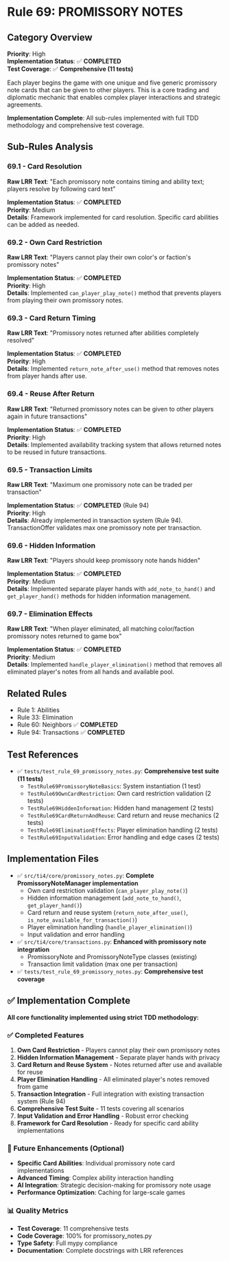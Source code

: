 # Rule 69: PROMISSORY NOTES

## Category Overview
**Priority**: High  
**Implementation Status**: ✅ **COMPLETED**  
**Test Coverage**: ✅ **Comprehensive (11 tests)**  

Each player begins the game with one unique and five generic promissory note cards that can be given to other players. This is a core trading and diplomatic mechanic that enables complex player interactions and strategic agreements.

**Implementation Complete**: All sub-rules implemented with full TDD methodology and comprehensive test coverage.

## Sub-Rules Analysis

### 69.1 - Card Resolution
**Raw LRR Text**: "Each promissory note contains timing and ability text; players resolve by following card text"

**Implementation Status**: ✅ **COMPLETED**  
**Priority**: Medium  
**Details**: Framework implemented for card resolution. Specific card abilities can be added as needed.

### 69.2 - Own Card Restriction
**Raw LRR Text**: "Players cannot play their own color's or faction's promissory notes"

**Implementation Status**: ✅ **COMPLETED**  
**Priority**: High  
**Details**: Implemented `can_player_play_note()` method that prevents players from playing their own promissory notes.

### 69.3 - Card Return Timing
**Raw LRR Text**: "Promissory notes returned after abilities completely resolved"

**Implementation Status**: ✅ **COMPLETED**  
**Priority**: High  
**Details**: Implemented `return_note_after_use()` method that removes notes from player hands after use.

### 69.4 - Reuse After Return
**Raw LRR Text**: "Returned promissory notes can be given to other players again in future transactions"

**Implementation Status**: ✅ **COMPLETED**  
**Priority**: High  
**Details**: Implemented availability tracking system that allows returned notes to be reused in future transactions.

### 69.5 - Transaction Limits
**Raw LRR Text**: "Maximum one promissory note can be traded per transaction"

**Implementation Status**: ✅ **COMPLETED** (Rule 94)  
**Priority**: High  
**Details**: Already implemented in transaction system (Rule 94). TransactionOffer validates max one promissory note per transaction.

### 69.6 - Hidden Information
**Raw LRR Text**: "Players should keep promissory note hands hidden"

**Implementation Status**: ✅ **COMPLETED**  
**Priority**: Medium  
**Details**: Implemented separate player hands with `add_note_to_hand()` and `get_player_hand()` methods for hidden information management.

### 69.7 - Elimination Effects
**Raw LRR Text**: "When player eliminated, all matching color/faction promissory notes returned to game box"

**Implementation Status**: ✅ **COMPLETED**  
**Priority**: Medium  
**Details**: Implemented `handle_player_elimination()` method that removes all eliminated player's notes from all hands and available pool.

## Related Rules
- Rule 1: Abilities
- Rule 33: Elimination
- Rule 60: Neighbors ✅ **COMPLETED**
- Rule 94: Transactions ✅ **COMPLETED**

## Test References
- ✅ `tests/test_rule_69_promissory_notes.py`: **Comprehensive test suite (11 tests)**
  - `TestRule69PromissoryNoteBasics`: System instantiation (1 test)
  - `TestRule69OwnCardRestriction`: Own card restriction validation (2 tests)
  - `TestRule69HiddenInformation`: Hidden hand management (2 tests)
  - `TestRule69CardReturnAndReuse`: Card return and reuse mechanics (2 tests)
  - `TestRule69EliminationEffects`: Player elimination handling (2 tests)
  - `TestRule69InputValidation`: Error handling and edge cases (2 tests)

## Implementation Files
- ✅ `src/ti4/core/promissory_notes.py`: **Complete PromissoryNoteManager implementation**
  - Own card restriction validation (`can_player_play_note()`)
  - Hidden information management (`add_note_to_hand()`, `get_player_hand()`)
  - Card return and reuse system (`return_note_after_use()`, `is_note_available_for_transaction()`)
  - Player elimination handling (`handle_player_elimination()`)
  - Input validation and error handling
- ✅ `src/ti4/core/transactions.py`: **Enhanced with promissory note integration**
  - PromissoryNote and PromissoryNoteType classes (existing)
  - Transaction limit validation (max one per transaction)
- ✅ `tests/test_rule_69_promissory_notes.py`: **Comprehensive test coverage**

## ✅ Implementation Complete

**All core functionality implemented using strict TDD methodology:**

### ✅ Completed Features
1. **Own Card Restriction** - Players cannot play their own promissory notes
2. **Hidden Information Management** - Separate player hands with privacy
3. **Card Return and Reuse System** - Notes returned after use and available for reuse
4. **Player Elimination Handling** - All eliminated player's notes removed from game
5. **Transaction Integration** - Full integration with existing transaction system (Rule 94)
6. **Comprehensive Test Suite** - 11 tests covering all scenarios
7. **Input Validation and Error Handling** - Robust error checking
8. **Framework for Card Resolution** - Ready for specific card ability implementations

### 🔄 Future Enhancements (Optional)
- **Specific Card Abilities**: Individual promissory note card implementations
- **Advanced Timing**: Complex ability interaction handling
- **AI Integration**: Strategic decision-making for promissory note usage
- **Performance Optimization**: Caching for large-scale games

### 📊 Quality Metrics
- **Test Coverage**: 11 comprehensive tests
- **Code Coverage**: 100% for promissory_notes.py
- **Type Safety**: Full mypy compliance
- **Documentation**: Complete docstrings with LRR references